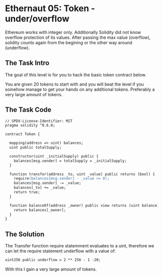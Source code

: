 # Ethernaut 05: Token - under/overflow

Ethereum works with integer only. Additionally Solidity did not know overflow protection of its values. After passing the max value (overflow), solidity counts again from the begining or the other way around (underflow).

## The Task Intro

The goal of this level is for you to hack the basic token contract below.

You are given 20 tokens to start with and you will beat the level if
you somehow manage to get your hands on any additional tokens.
Preferably a very large amount of tokens.

## The Task Code

```apache
// SPDX-License-Identifier: MIT
pragma solidity ^0.6.0;

contract Token {

  mapping(address => uint) balances;
  uint public totalSupply;

  constructor(uint _initialSupply) public {
    balances[msg.sender] = totalSupply = _initialSupply;
  }

  function transfer(address _to, uint _value) public returns (bool) {
    require(balances[msg.sender] - _value >= 0);
    balances[msg.sender] -= _value;
    balances[_to] += _value;
    return true;
  }

  function balanceOf(address _owner) public view returns (uint balance) {
    return balances[_owner];
  }
}
```

## The Solution

The Transfer function require statemment evaluates to a uint, therefore we can let the require statement underflow with a value of:

```apache
uint256 public underflow = 2 ** 256 - 1 -20;
```

With this I gain a very large amount of tokens.
